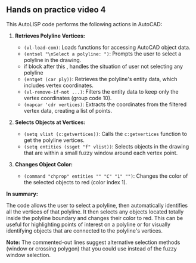 ## Hands on practice video 4

This AutoLISP code performs the following actions in AutoCAD:

1. **Retrieves Polyline Vertices:**
   - `(vl-load-com)`: Loads functions for accessing AutoCAD object data.
   - `(entsel "\nSelect a polyline: ")`: Prompts the user to select a polyline in the drawing.
   - if block after this , handles the situation of user not selecting any polyline
    - `(entget (car ply))`: Retrieves the polyline's entity data, which includes vertex coordinates.
   - `(vl-remove-if-not ...)`: Filters the entity data to keep only the vertex coordinates (group code 10).
   - `(mapcar 'cdr vertices)`: Extracts the coordinates from the filtered vertex data, creating a list of points.

3. **Selects Objects at Vertices:**
   - `(setq vlist (c:getvertices))`: Calls the `c:getvertices` function to get the polyline vertices.
   - `(setq entities (ssget "f" vlist))`: Selects objects in the drawing that are within a small fuzzy window around each vertex point.

4. **Changes Object Color:**
   - `(command "chprop" entities "" "C" "1" "")`: Changes the color of the selected objects to red (color index 1).

**In summary:**

The code allows the user to select a polyline, then automatically identifies all the vertices of that polyline. It then selects any objects located totally inside the polyline boundary and changes their color to red. This can be useful for highlighting points of interest on a polyline or for visually identifying objects that are connected to the polyline's vertices.

**Note:** The commented-out lines suggest alternative selection methods (window or crossing polygon) that you could use instead of the fuzzy window selection.

